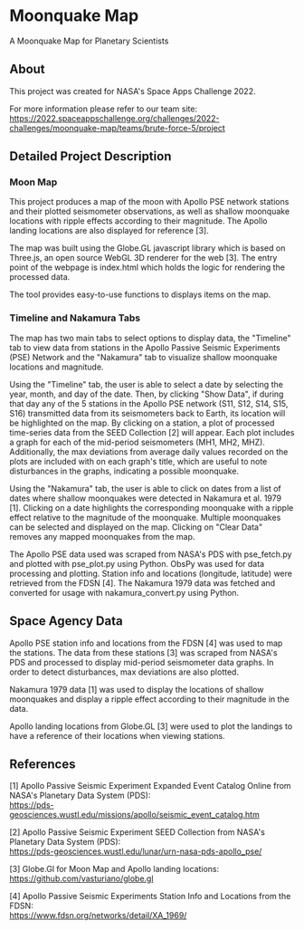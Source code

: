 # Moonquake Map
A Moonquake Map for Planetary Scientists

## About
This project was created for NASA's Space Apps Challenge 2022.

For more information please refer to our team site:  
https://2022.spaceappschallenge.org/challenges/2022-challenges/moonquake-map/teams/brute-force-5/project

##  Detailed Project Description
### Moon Map
This project produces a map of the moon with Apollo PSE network stations and their plotted seismometer observations, as
well as shallow moonquake locations with ripple effects according to their magnitude. The Apollo landing locations are
also displayed for reference [3].

The map was built using the Globe.GL javascript library which is based on Three.js, an open source WebGL 3D renderer for
the web [3]. The entry point of the webpage is index.html which holds the logic for rendering the processed data.

The tool provides easy-to-use functions to displays items on the map.

### Timeline and Nakamura Tabs
The map has two main tabs to select options to display data, the "Timeline" tab to view data from stations in the Apollo
Passive Seismic Experiments (PSE) Network and the "Nakamura" tab to visualize shallow moonquake locations and magnitude.

Using the "Timeline" tab, the user is able to select a date by selecting the year, month, and day of the date.
Then, by clicking "Show Data", if during that day any of the 5 stations in the Apollo PSE network (S11, S12, S14, S15,
S16) transmitted data from its seismometers back to Earth, its location will be highlighted on the map. By clicking on
a station, a plot of processed time-series data from the SEED Collection [2] will appear. Each plot includes a graph for
each of the mid-period seismometers (MH1, MH2, MHZ). Additionally, the max deviations from average daily values recorded
on the plots are included with on each graph's title, which are useful to note disturbances in the graphs, indicating a
possible moonquake.

Using the "Nakamura" tab, the user is able to click on dates from a list of dates where shallow moonquakes were detected
in Nakamura et al. 1979 [1]. Clicking on a date highlights the corresponding moonquake with a ripple effect relative to
the magnitude of the moonquake. Multiple moonquakes can be selected and displayed on the map. Clicking on "Clear Data"
removes any mapped moonquakes from the map.

The Apollo PSE data used was scraped from NASA's PDS with pse_fetch.py and plotted with pse_plot.py using Python. ObsPy
was used for data processing and plotting. Station info and locations (longitude, latitude) were retrieved from the
FDSN [4]. The Nakamura 1979 data was fetched and converted for usage with nakamura_convert.py using Python.


## Space Agency Data
Apollo PSE station info and locations from the FDSN [4] was used to map the stations. The data from these stations [3]
was scraped from NASA's PDS and processed to display mid-period seismometer data graphs. In order to detect
disturbances, max deviations are also plotted.

Nakamura 1979 data [1] was used to display the locations of shallow moonquakes and display a ripple effect according to
their magnitude in the data.

Apollo landing locations from Globe.GL [3] were used to plot the landings to have a reference of their locations when
viewing stations.

## References
[1] Apollo Passive Seismic Experiment Expanded Event Catalog Online from NASA's Planetary Data System (PDS):  
    https://pds-geosciences.wustl.edu/missions/apollo/seismic_event_catalog.htm

[2] Apollo Passive Seismic Experiment SEED Collection from NASA's Planetary Data System (PDS):  
    https://pds-geosciences.wustl.edu/lunar/urn-nasa-pds-apollo_pse/

[3] Globe.Gl for Moon Map and Apollo landing locations:  
    https://github.com/vasturiano/globe.gl

[4] Apollo Passive Seismic Experiments Station Info and Locations from the FDSN:  
    https://www.fdsn.org/networks/detail/XA_1969/
